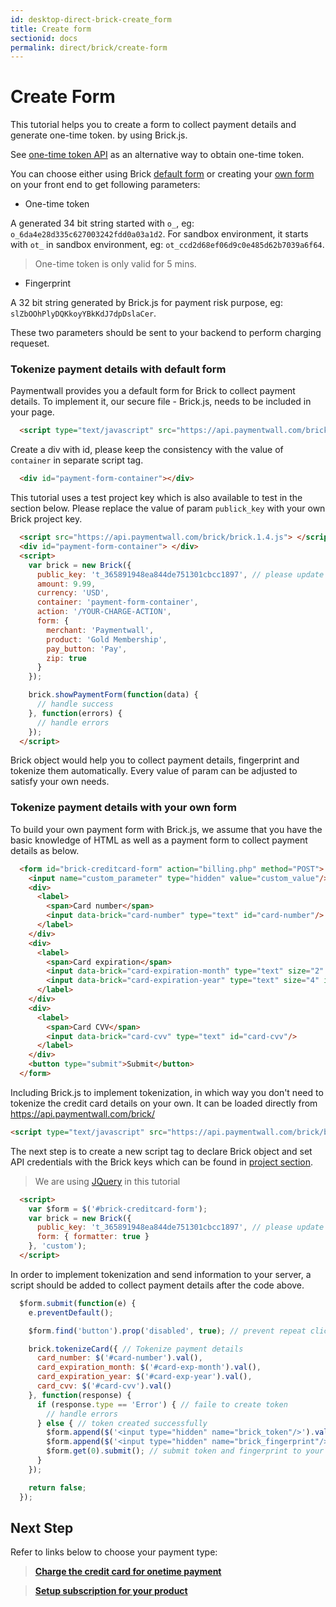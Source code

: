 ```yaml
---
id: desktop-direct-brick-create_form
title: Create form
sectionid: docs
permalink: direct/brick/create-form
---
```


# Create Form

This tutorial helps you to create a form to collect payment details and generate one-time token. by using Brick.js. 

See [one-time token API](/apis#section-brick-onetime_token) as an alternative way to obtain one-time token.

You can choose either using Brick [default form](#tokenize-payment-details-with-default-form) or creating your [own form](#tokenize-payment-details-with-your-own-form) on your front end to get following parameters:

* One-time token

A generated 34 bit string started with ```o_```, eg: ```o_6da4e28d335c627003242fdd0a03a1d2```. For sandbox environment, it starts with ```ot_``` in sandbox environment, eg: ```ot_ccd2d68ef06d9c0e485d62b7039a6f64```. 

> One-time token is only valid for 5 mins.

* Fingerprint

A 32 bit string generated by Brick.js for payment risk purpose, eg: ```slZbOOhPlyDQKkoyYBkKdJ7dpDslaCer```.

These two parameters should be sent to your backend to perform charging requeset.

### Tokenize payment details with default form
Paymentwall provides you a default form for Brick to collect payment details.
To implement it, our secure file - Brick.js, needs to be included in your page.
```html
  <script type="text/javascript" src="https://api.paymentwall.com/brick/brick.1.4.js"></script>
```
Create a div with id, please keep the consistency with the value of ```container``` in separate script tag.  
```html
  <div id="payment-form-container"></div>
```
This tutorial uses a test project key which is also available to test in the section below. Please replace the value of param ```publick_key``` with your own Brick project key.
```html
  <script src="https://api.paymentwall.com/brick/brick.1.4.js"> </script>
  <div id="payment-form-container"> </div>
  <script>
    var brick = new Brick({
      public_key: 't_365891948ea844de751301cbcc1897', // please update it to Brick live key before launch your project
      amount: 9.99,
      currency: 'USD',
      container: 'payment-form-container',
      action: '/YOUR-CHARGE-ACTION',
      form: {
        merchant: 'Paymentwall',
        product: 'Gold Membership',
        pay_button: 'Pay',
        zip: true
      }
    });

    brick.showPaymentForm(function(data) {
      // handle success
    }, function(errors) {
      // handle errors
    });
  </script>
```
Brick object would help you to collect payment details, fingerprint and tokenize them automatically.  Every value of param can be adjusted to satisfy your own needs.


### Tokenize payment details with your own form
To build your own payment form with Brick.js, we assume that you have the basic knowledge of HTML as well as a payment form to collect payment details as below.

```html
  <form id="brick-creditcard-form" action="billing.php" method="POST">
    <input name="custom_parameter" type="hidden" value="custom_value"/>
    <div>
      <label>
        <span>Card number</span>
        <input data-brick="card-number" type="text" id="card-number"/>
      </label>
    </div>
    <div>
      <label>
        <span>Card expiration</span>
        <input data-brick="card-expiration-month" type="text" size="2" id="card-exp-month"/> /
        <input data-brick="card-expiration-year" type="text" size="4" id="card-exp-year"/>
      </label>
    </div>
    <div>
      <label>
        <span>Card CVV</span>
        <input data-brick="card-cvv" type="text" id="card-cvv"/>
      </label>
    </div>
    <button type="submit">Submit</button>
  </form>
```
Including Brick.js to implement tokenization, in which way you don't need to tokenize the credit card details on your own. It can  be loaded directly from https://api.paymentwall.com/brick/
```html
<script type="text/javascript" src="https://api.paymentwall.com/brick/brick.1.4.js"></script>
```
The next step is to create a new script tag to declare Brick object and set API credentials with the Brick keys which can be found in [project section]().

> We are using [JQuery](https://jquery.com/) in this tutorial

```html
  <script>
    var $form = $('#brick-creditcard-form');
    var brick = new Brick({
      public_key: 't_365891948ea844de751301cbcc1897', // please update it to Brick live key before launch your project
      form: { formatter: true }
    }, 'custom');
  </script>
```
In order to implement tokenization and send information to your server, a script should be added to collect payment details after the code above.  
```javascript
  $form.submit(function(e) {
    e.preventDefault();

    $form.find('button').prop('disabled', true); // prevent repeat click

    brick.tokenizeCard({ // Tokenize payment details
      card_number: $('#card-number').val(),
      card_expiration_month: $('#card-exp-month').val(),
      card_expiration_year: $('#card-exp-year').val(),
      card_cvv: $('#card-cvv').val()
    }, function(response) {
      if (response.type == 'Error') { // faile to create token
        // handle errors
      } else { // token created successfully
        $form.append($('<input type="hidden" name="brick_token"/>').val(response.token));
        $form.append($('<input type="hidden" name="brick_fingerprint"/>').val(Brick.getFingerprint()));
        $form.get(0).submit(); // submit token and fingerprint to your server
      }
    });

    return false;
  });
```

## Next Step

Refer to links below to choose your payment type:

> **[Charge the credit card for onetime payment](/direct/brick/charge)**

> **[Setup subscription for your product](/direct/brick/subscription)**
